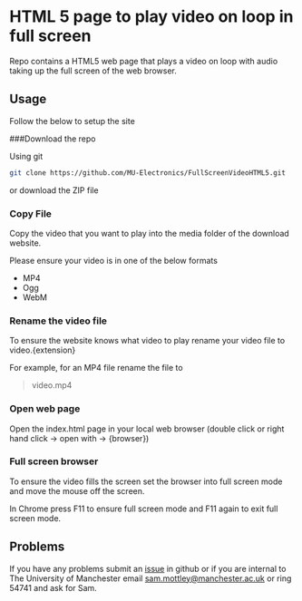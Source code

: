 # HTML 5 page to play video on loop in full screen 

Repo contains a HTML5 web page that plays a video on loop with audio taking up the full screen of the web browser.


## Usage

Follow the below to setup the site


###Download the repo

Using git 
```bash
git clone https://github.com/MU-Electronics/FullScreenVideoHTML5.git
```
or download the ZIP file


### Copy File

Copy the video that you want to play into the media folder of the download website.

Please ensure your video is in one of the below formats

* MP4
* Ogg
* WebM


### Rename the video file

To ensure the website knows what video to play rename your video file to video.{extension}

For example, for an MP4 file rename the file to
> video.mp4


### Open web page

Open the index.html page in your local web browser 
(double click or right hand click -> open with -> {browser})


### Full screen browser

To ensure the video fills the screen set the browser into full screen mode and move the mouse off the screen.

In Chrome press F11 to ensure full screen mode and F11 again to exit full screen mode.


## Problems 

If you have any problems submit an [issue](https://github.com/MU-Electronics/FullScreenVideoHTML5/issues) 
in github or if you are internal to The University of Manchester email sam.mottley@manchester.ac.uk or ring
54741 and ask for Sam.

